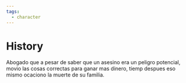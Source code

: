 ```yaml
---
tags:
  - character
---
```

# History

Abogado que a pesar de saber que un asesino era un peligro potencial, movio las cosas correctas para ganar mas dinero, tiemp despues eso mismo ocaciono la muerte de su familia.